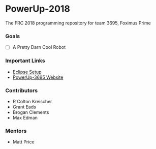 # PowerUp-2018
The FRC 2018 programming repository for team 3695, Foximus Prime

### Goals
 - [ ] A Pretty Darn Cool Robot

### Important Links
 - [Eclipse Setup](https://wpilib.screenstepslive.com/s/4485/m/13809/l/599681-installing-eclipse-c-java)
 - [PowerUp-3695 Website](http://code.rckreischer.me/PowerUp-2018/)
### Contributors
 * R Colton Kreischer
 * Grant Eads
 * Brogan Clements
 * Max Edman
 
### Mentors
 * Matt Price
